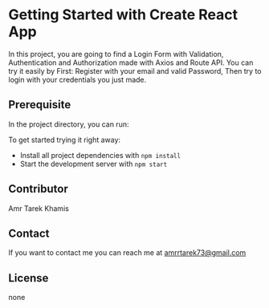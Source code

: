 # Getting Started with Create React App

In this project, you are going to find a Login Form with Validation, Authentication and Authorization made with
Axios and Route API.
You can try it easily by First: Register with your email and valid Password, Then try to login with your credentials you just made.

## Prerequisite

In the project directory, you can run:

To get started trying it right away:

- Install all project dependencies with `npm install`
- Start the development server with `npm start`

## Contributor

Amr Tarek Khamis

## Contact

If you want to contact me you can reach me at <amrrtarek73@gmail.com>

## License

none
